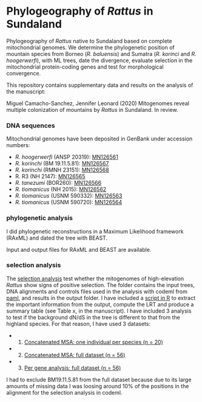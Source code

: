 # Phylogeography of *Rattus* in Sundaland

Phylogeography of *Rattus* native to Sundaland based on complete mitochondrial genomes. We determine the phylogenetic position of mountain species from Borneo (*R. baluensis*) and Sumatra (*R. korinci* and *R. hoogerwerfi*), with ML trees, date the divergence, evaluate selection in the mitochondrial protein-coding genes and test for morphological convergence.

This repository contains supplementary data and results on the analysis of the manuscript:

Miguel Camacho-Sanchez, Jennifer Leonard (2020) Mitogenomes reveal multiple colonization of mountains by *Rattus* in Sundaland. In review.

### DNA sequences

Mitochondrial genomes have been deposited in GenBank under accession numbers:

* *R. hoogerwerfi* (ANSP 20319): [MN126561](genbank.com)
* *R. korinchi* (BM 19.11.5.81): [MN126567](genbank.com)
* *R. korinchi* (RMNH 23151): [MN126568](genbank.com)
* R. R3 (NH 2147): [MN126565](genbank.com)
* *R. tanezumi* (BOR260): [MN126566](genbank.com)
* *R. tiomanicus* (NH 2015): [MN126562](genbank.com)
* *R. tiomanicus* (USNM 590332): [MN126563](genbank.com)
* *R. tiomanicus* (USNM 590720): [MN126564](genbank.com)

### phylogenetic analysis

I did phylogenetic reconstructions in a Maximum Likelihood framework (RAxML) and dated the tree with BEAST.

Input and output files for RAxML and BEAST are available. 

### selection analysis

The [selection analysis](selection_analysis/) test whether the mitogenomes of high-elevation *Rattus* show signs of positive selection. The folder contains the input  trees, DNA alignments and controls files used in the analysis with codeml from [paml](http://abacus.gene.ucl.ac.uk/software/paml.html), and results in the output folder. I have included a [script in R](selection_analysis/lrt.r) to extract the important information from the output, compute the LRT and produce a summary table (see Table x, in the manuscript).
I have included 3 analysis to test if the background dN/dS in the tree is different to that from the highland species. For that reason, I have used 3 datasets:

* 1. [Concatenated MSA: one individual per species (n = 20)](selection_analysis/1ind_per_lineage)
* 2. [Concatenated MSA: full dataset (n = 56)](selection_analysis/fulldata/concatenated)
* 3. [Per gene analysis: full dataset (n = 56)](selection_analysis/1ind_per_lineage/concatenated)

I had to exclude BM19.11.5.81 from the full dataset because due to its large amounts of missing data I was loosing around 10% of the positions in the alignment for the selection analysis in codeml.
